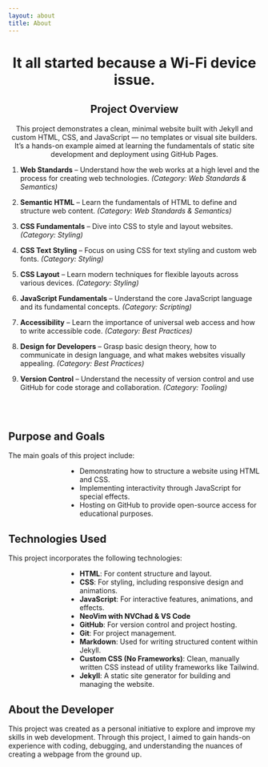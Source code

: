 ```yaml
---
layout: about
title: About
---
```




<div class="markdown-body">
<div style="text-align: center;">
<h1 class="text-3xl font-bold text-center" style="display: flow-root;">It all started because a Wi-Fi device issue.</h1>
    <h2>Project Overview</h2>
    <p>This project demonstrates a clean, minimal website built with Jekyll and custom HTML, CSS, and JavaScript — no templates or visual site builders. It’s a hands-on example aimed at learning the fundamentals of static site development and deployment using GitHub Pages.</p>
</div>
</div>

1. **Web Standards** – Understand how the web works at a high level and the process for creating web technologies. _(Category: Web Standards & Semantics)_

2. **Semantic HTML** – Learn the fundamentals of HTML to define and structure web content. _(Category: Web Standards & Semantics)_

3. **CSS Fundamentals** – Dive into CSS to style and layout websites. _(Category: Styling)_

4. **CSS Text Styling** – Focus on using CSS for text styling and custom web fonts. _(Category: Styling)_

5. **CSS Layout** – Learn modern techniques for flexible layouts across various devices. _(Category: Styling)_

6. **JavaScript Fundamentals** – Understand the core JavaScript language and its fundamental concepts. _(Category: Scripting)_

7. **Accessibility** – Learn the importance of universal web access and how to write accessible code. _(Category: Best Practices)_

8. **Design for Developers** – Grasp basic design theory, how to communicate in design language, and what makes websites visually appealing. _(Category: Best Practices)_

9. **Version Control** – Understand the necessity of version control and use GitHub for code storage and collaboration. _(Category: Tooling)_

<br><br>

<div>
    <h2>Purpose and Goals</h2>
    <p>The main goals of this project include:</p>
    <ul style="display: flow-root; list-style-position: initial; padding-left: 8.9rem;">
        <li>Demonstrating how to structure a website using HTML and CSS.</li>
        <li>Implementing interactivity through JavaScript for special effects.</li>
        <li>Hosting on GitHub to provide open-source access for educational purposes.</li>
    </ul>
    <h2>Technologies Used</h2>
    <p>This project incorporates the following technologies:</p>
    <ul style="display: flow-root; list-style-position: initial; padding-left: 8.9rem;">
        <li><strong>HTML</strong>: For content structure and layout.</li>
        <li><strong>CSS</strong>: For styling, including responsive design and animations.</li>
        <li><strong>JavaScript</strong>: For interactive features, animations, and effects.</li>
        <li><strong>NeoVim with NVChad & VS Code</strong></li>
        <li><strong>GitHub</strong>: For version control and project hosting.</li>
        <li><strong>Git</strong>: For project management.</li>
        <li><strong>Markdown</strong>: Used for writing structured content within Jekyll.</li>
        <li><strong>Custom CSS (No Frameworks)</strong>: Clean, manually written CSS instead of utility frameworks like Tailwind.</li>
        <li><strong>Jekyll</strong>: A static site generator for building and managing the website.</li>
    </ul>
    <h2>About the Developer</h2>
    <p>This project was created as a personal initiative to explore and improve my skills in web development. Through this project, I aimed to gain hands-on experience with coding, debugging, and understanding the nuances of creating a webpage from the ground up.</p>
</div>
